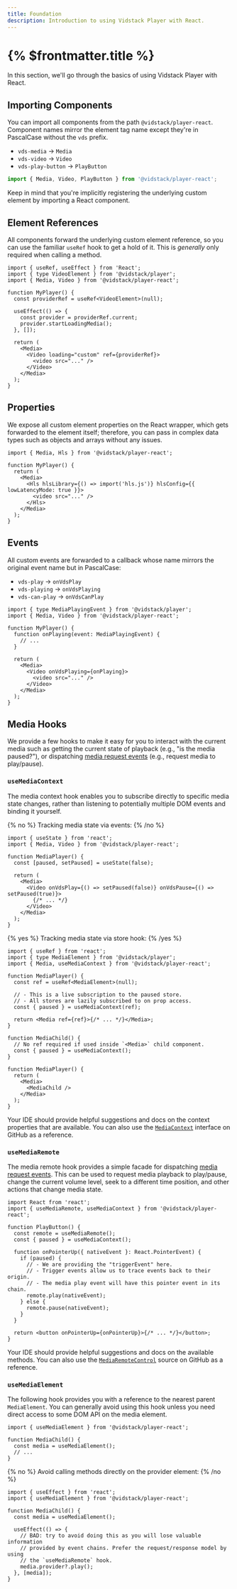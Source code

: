 ```yaml
---
title: Foundation
description: Introduction to using Vidstack Player with React.
---
```


# {% $frontmatter.title %}

In this section, we'll go through the basics of using Vidstack Player with React.

## Importing Components

You can import all components from the path `@vidstack/player-react`. Component names mirror
the element tag name except they're in PascalCase without the `vds` prefix.

- `vds-media` -> `Media`
- `vds-video` -> `Video`
- `vds-play-button` -> `PlayButton`

```js
import { Media, Video, PlayButton } from '@vidstack/player-react';
```

Keep in mind that you're implicitly registering the underlying custom element by importing a
React component.

## Element References

All components forward the underlying custom element reference, so you can use the familiar
`useRef` hook to get a hold of it. This is _generally_ only required when calling a method.

```tsx
import { useRef, useEffect } from 'React';
import { type VideoElement } from '@vidstack/player';
import { Media, Video } from '@vidstack/player-react';

function MyPlayer() {
  const providerRef = useRef<VideoElement>(null);

  useEffect(() => {
    const provider = providerRef.current;
    provider.startLoadingMedia();
  }, []);

  return (
    <Media>
      <Video loading="custom" ref={providerRef}>
        <video src="..." />
      </Video>
    </Media>
  );
}
```

## Properties

We expose all custom element properties on the React wrapper, which gets forwarded to the
element itself; therefore, you can pass in complex data types such as objects and arrays without
any issues.

```tsx
import { Media, Hls } from '@vidstack/player-react';

function MyPlayer() {
  return (
    <Media>
      <Hls hlsLibrary={() => import('hls.js')} hlsConfig={{ lowLatencyMode: true }}>
        <video src="..." />
      </Hls>
    </Media>
  );
}
```

## Events

All custom events are forwarded to a callback whose name mirrors the original event name but in
PascalCase:

- `vds-play` -> `onVdsPlay`
- `vds-playing` -> `onVdsPlaying`
- `vds-can-play` -> `onVdsCanPlay`

```tsx
import { type MediaPlayingEvent } from '@vidstack/player';
import { Media, Video } from '@vidstack/player-react';

function MyPlayer() {
  function onPlaying(event: MediaPlayingEvent) {
    // ...
  }

  return (
    <Media>
      <Video onVdsPlaying={onPlaying}>
        <video src="..." />
      </Video>
    </Media>
  );
}
```

## Media Hooks

We provide a few hooks to make it easy for you to interact with the current media such as
getting the current state of playback (e.g., "is the media paused?"), or dispatching
[media request events](/docs/player/getting-started/events/#request-events) (e.g., request media to
play/pause).

### `useMediaContext`

The media context hook enables you to subscribe directly to specific media state changes, rather
than listening to potentially multiple DOM events and binding it yourself.

{% no %}
Tracking media state via events:
{% /no %}

```tsx
import { useState } from 'react';
import { Media, Video } from '@vidstack/player-react';

function MediaPlayer() {
  const [paused, setPaused] = useState(false);

  return (
    <Media>
      <Video onVdsPlay={() => setPaused(false)} onVdsPause={() => setPaused(true)}>
        {/* ... */}
      </Video>
    </Media>
  );
}
```

{% yes %}
Tracking media state via store hook:
{% /yes %}

```tsx
import { useRef } from 'react';
import { type MediaElement } from '@vidstack/player';
import { Media, useMediaContext } from '@vidstack/player-react';

function MediaPlayer() {
  const ref = useRef<MediaElement>(null);

  // - This is a live subscription to the paused store.
  // - All stores are lazily subscribed to on prop access.
  const { paused } = useMediaContext(ref);

  return <Media ref={ref}>{/* ... */}</Media>;
}
```

```tsx
function MediaChild() {
  // No ref required if used inside `<Media>` child component.
  const { paused } = useMediaContext();
}

function MediaPlayer() {
  return (
    <Media>
      <MediaChild />
    </Media>
  );
}
```

Your IDE should provide helpful suggestions and docs on the context properties that are available. You
can also use the [`MediaContext`](https://github.com/vidstack/vidstack/blob/main/packages/player/src/media/MediaContext.ts)
interface on GitHub as a reference.

### `useMediaRemote`

The media remote hook provides a simple facade for dispatching
[media request events](/docs/player/getting-started/events/#request-events). This can be used to
request media playback to play/pause, change the current volume level, seek to a different time
position, and other actions that change media state.

```tsx
import React from 'react';
import { useMediaRemote, useMediaContext } from '@vidstack/player-react';

function PlayButton() {
  const remote = useMediaRemote();
  const { paused } = useMediaContext();

  function onPointerUp({ nativeEvent }: React.PointerEvent) {
    if (paused) {
      // - We are providing the "triggerEvent" here.
      // - Trigger events allow us to trace events back to their origin.
      // - The media play event will have this pointer event in its chain.
      remote.play(nativeEvent);
    } else {
      remote.pause(nativeEvent);
    }
  }

  return <button onPointerUp={onPointerUp}>{/* ... */}</button>;
}
```

Your IDE should provide helpful suggestions and docs on the available methods. You can also use
the [`MediaRemoteControl`](https://github.com/vidstack/vidstack/blob/main/packages/player/src/media/interact/MediaRemoteControl.ts)
source on GitHub as a reference.

### `useMediaElement`

The following hook provides you with a reference to the nearest parent `MediaElement`. You can
generally avoid using this hook unless you need direct access to some DOM API on the media element.

```tsx
import { useMediaElement } from '@vidstack/player-react';

function MediaChild() {
  const media = useMediaElement();
  // ...
}
```

{% no %}
Avoid calling methods directly on the provider element:
{% /no %}

```tsx
import { useEffect } from 'react';
import { useMediaElement } from '@vidstack/player-react';

function MediaChild() {
  const media = useMediaElement();

  useEffect(() => {
    // BAD: try to avoid doing this as you will lose valuable information
    // provided by event chains. Prefer the request/response model by using
    // the `useMediaRemote` hook.
    media.provider?.play();
  }, [media]);
}
```
